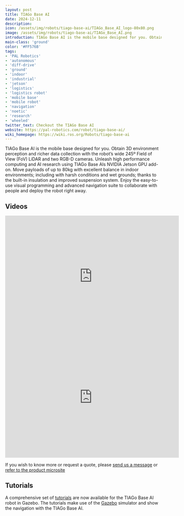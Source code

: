 ```yaml
---
layout: post
title: TIAGo Base AI
date: 2024-12-11
description:
icon: /assets/img/robots/tiago-base-ai/TIAGo_Base_AI_logo-80x80.png
image: /assets/img/robots/tiago-base-ai/TIAGo_Base_AI.png
introduction: TIAGo Base AI is the mobile base designed for you. Obtain 3D environment perception and richer data collection with the robot’s wide 245º Field of View (FoV) LiDAR and two RGB-D cameras. Unleash high performance computing and AI research using TIAGo Base AIs NVIDIA Jetson GPU add-on. Move payloads of up to 80kg with excellent balance in indoor environments; including with harsh conditions and wet grounds; thanks to the built-in insulation and improved suspension system. Enjoy the easy-to-use visual programming and advanced navigation suite to collaborate with people and deploy the robot right away.
main-class: 'ground'
color: '#FF576B'
tags:
- 'PAL Robotics'
- 'autonomous'
- 'diff-drive'
- 'ground'
- 'indoor'
- 'industrial'
- 'jetson'
- 'logistics'
- 'logistics robot'
- 'mobile base'
- 'mobile robot'
- 'navigation'
- 'noetic'
- 'research'
- 'wheeled'
twitter_text: Checkout the TIAGo Base AI
website: https://pal-robotics.com/robot/tiago-base-ai/
wiki_homepage: https://wiki.ros.org/Robots/tiago-base-ai
---
```


TIAGo Base AI is the mobile base designed for you. Obtain 3D environment perception and richer data collection with the robot’s wide 245º Field of View (FoV) LiDAR and two RGB-D cameras. Unleash high performance computing and AI research using TIAGo Base AIs NVIDIA Jetson GPU add-on. Move payloads of up to 80kg with excellent balance in indoor environments; including with harsh conditions and wet grounds; thanks to the built-in insulation and improved suspension system. Enjoy the easy-to-use visual programming and advanced navigation suite to collaborate with people and deploy the robot right away.

## Videos

<iframe width="560" height="390" src="https://www.youtube.com/embed/W5VZA-fIMeo" title="YouTube video player" frameborder="0" allow="accelerometer; autoplay; clipboard-write; encrypted-media; gyroscope; picture-in-picture" allowfullscreen></iframe>

<iframe width="560" height="390" src="https://www.youtube.com/embed/97rXGdmfn8o" title="YouTube video player" frameborder="0" allow="accelerometer; autoplay; clipboard-write; encrypted-media; gyroscope; picture-in-picture" allowfullscreen></iframe>

If you wish to know more or request a quote, please [send us a message](http://pal-robotics.com/en/company) or [refer to the product microsite](https://pal-robotics.com/robot/tiago-base-ai/) 

## Tutorials
A comprehensive set of [tutorials](https://wiki.ros.org/Robots/tiago-base-ai/tutorials) are now available for the TIAGo Base AI robot in Gazebo. The tutorials make use of the [Gazebo](http://gazebosim.org) simulator and show the navigation with the TIAGo Base AI.